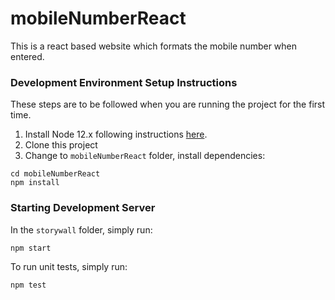 # mobileNumberReact
This is a react based website which formats the mobile number when entered.

### Development Environment Setup Instructions

These steps are to be followed when you are running the project for the first time.

1. Install Node 12.x following instructions [here](https://github.com/nodesource/distributions/blob/master/README.md#debinstall).
2. Clone this project
3. Change to `mobileNumberReact` folder, install dependencies:

```
cd mobileNumberReact
npm install
```

### Starting Development Server

In the `storywall` folder, simply run:

```
npm start
```

To run unit tests, simply run:

```
npm test
```
